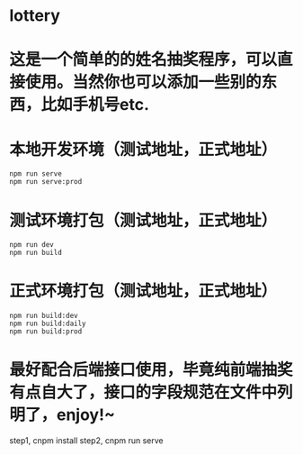 # lottery

# 这是一个简单的的姓名抽奖程序，可以直接使用。当然你也可以添加一些别的东西，比如手机号etc.

# 本地开发环境（测试地址，正式地址）
```
npm run serve
npm run serve:prod

```
# 测试环境打包（测试地址，正式地址）
```
npm run dev
npm run build

```
# 正式环境打包（测试地址，正式地址）
```
npm run build:dev
npm run build:daily
npm run build:prod

```



# 最好配合后端接口使用，毕竟纯前端抽奖有点自大了，接口的字段规范在文件中列明了，enjoy!~


step1, cnpm install
step2, cnpm run serve
